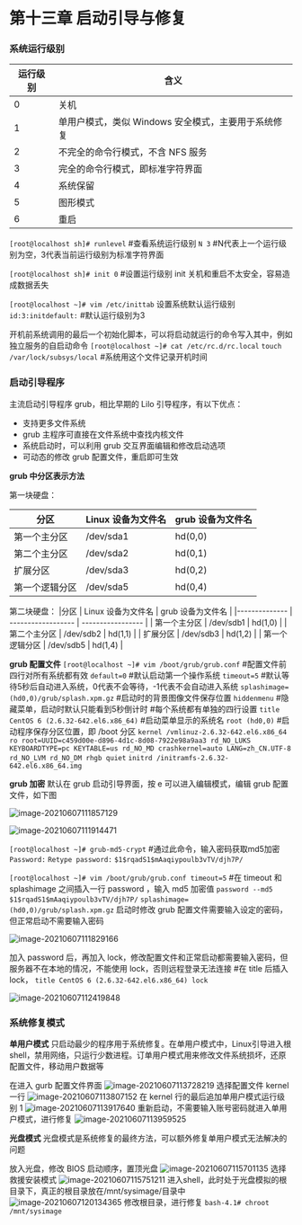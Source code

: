 # 第十三章 启动引导与修复

### 系统运行级别

| 运行级别 | 含义                                                |
| -------- | --------------------------------------------------- |
| 0        | 关机                                                |
| 1        | 单用户模式，类似 Windows 安全模式，主要用于系统修复 |
| 2        | 不完全的命令行模式，不含 NFS 服务                   |
| 3        | 完全的命令行模式，即标准字符界面                    |
| 4        | 系统保留                                            |
| 5        | 图形模式                                            |
| 6        | 重启                                                |

`[root@localhost sh]# runlevel` #查看系统运行级别
`N 3` #N代表上一个运行级别为空，3代表当前运行级别为标准字符界面

`[root@localhost sh]# init 0` #设置运行级别
init 关机和重启不太安全，容易造成数据丢失

`[root@localhost ~]# vim /etc/inittab` 设置系统默认运行级别
`id:3:initdefault:` #默认运行级别为3

开机前系统调用的最后一个初始化脚本，可以将启动就运行的命令写入其中，例如独立服务的自启动命令
`[root@localhost ~]# cat /etc/rc.d/rc.local`
`touch /var/lock/subsys/local` #系统用这个文件记录开机时间

### 启动引导程序

主流启动引导程序 grub，相比早期的 Lilo 引导程序，有以下优点：
- 支持更多文件系统
- grub 主程序可直接在文件系统中查找内核文件
- 系统启动时，可以利用 grub 交互界面编辑和修改启动选项
- 可动态的修改 grub 配置文件，重启即可生效

**grub 中分区表示方法**

第一块硬盘：

|分区           | Linux 设备为文件名 | grub 设备为文件名 |
|-------------- | ------------------ | ----------------- |
|第一个主分区   | /dev/sda1 | hd(0,0) |
|第二个主分区   | /dev/sda2 | hd(0,1) |
| 扩展分区       | /dev/sda3 | hd(0,2) |
| 第一个逻辑分区 | /dev/sda5 | hd(0,4) |

第二块硬盘：
|分区           | Linux 设备为文件名 | grub 设备为文件名 |
|-------------- | ------------------ | ----------------- |
| 第一个主分区 | /dev/sdb1 | hd(1,0) |
| 第二个主分区 | /dev/sdb2 | hd(1,1) |
| 扩展分区 | /dev/sdb3 | hd(1,2) |
| 第一个逻辑分区 | /dev/sdb5 | hd(1,4) |

**grub 配置文件**
`[root@localhost ~]# vim /boot/grub/grub.conf`
#配置文件前四行对所有系统都有效
`default=0` #默认启动第一个操作系统
`timeout=5` #默认等待5秒后自动进入系统，0代表不会等待，-1代表不会自动进入系统
`splashimage=(hd0,0)/grub/splash.xpm.gz` #启动时的背景图像文件保存位置
`hiddenmenu` #隐藏菜单，启动时默认只能看到5秒倒计时
#每个系统都有单独的四行设置
`title CentOS 6 (2.6.32-642.el6.x86_64)` #启动菜单显示的系统名
`root (hd0,0)` #启动程序保存分区位置，即 /boot 分区
`kernel /vmlinuz-2.6.32-642.el6.x86_64 ro root=UUID=c459d00e-d896-4d1c-8d08-7922e98a9aa3 rd_NO_LUKS  KEYBOARDTYPE=pc KEYTABLE=us rd_NO_MD crashkernel=auto LANG=zh_CN.UTF-8 rd_NO_LVM rd_NO_DM rhgb quiet`
`initrd /initramfs-2.6.32-642.el6.x86_64.img`

**grub 加密**
默认在 grub 启动引导界面，按 e 可以进入编辑模式，编辑 grub 配置文件，如下图

![image-20210607111857129](13.启动引导与修复.assets/image-20210607111857129.png)

![image-20210607111914471](13.启动引导与修复.assets/image-20210607111914471.png)

`[root@localhost ~]# grub-md5-crypt` #通过此命令，输入密码获取md5加密
`Password:`
`Retype password:`
`$1$rqadS1$mAaqiypoulb3vTV/djh7P/`

`[root@localhost ~]# vim /boot/grub/grub.conf
timeout=5`
#在 timeout 和 splashimage 之间插入一行 password ，输入 md5 加密值
`password --md5 $1$rqadS1$mAaqiypoulb3vTV/djh7P/` 
`splashimage=(hd0,0)/grub/splash.xpm.gz`
启动时修改 grub 配置文件需要输入设定的密码，但正常启动不需要输入密码

![image-20210607111829166](13.启动引导与修复.assets/image-20210607111829166.png)

加入 password 后，再加入 lock，修改配置文件和正常启动都需要输入密码，但服务器不在本地的情况，不能使用 lock，否则远程登录无法连接
#在 title 后插入 lock，
`title CentOS 6 (2.6.32-642.el6.x86_64)
lock`

![image-20210607112419848](13.启动引导与修复.assets/image-20210607112419848.png)

### 系统修复模式

**单用户模式**
只启动最少的程序用于系统修复。在单用户模式中，Linux引导进入根 shell，禁用网络，只运行少数进程。订单用户模式用来修改文件系统损坏，还原配置文件，移动用户数据等

在进入 gurb 配置文件界面
![image-20210607113728219](13.启动引导与修复.assets/image-20210607113728219.png)
选择配置文件 kernel 一行
![image-20210607113807152](13.启动引导与修复.assets/image-20210607113807152.png)
在 kernel 行的最后追加单用户模式运行级别 1
![image-20210607113917640](13.启动引导与修复.assets/image-20210607113917640.png)
重新启动，不需要输入账号密码就进入单用户模式，进行修复
![image-20210607113959525](13.启动引导与修复.assets/image-20210607113959525.png)

**光盘模式**
光盘模式是系统修复的最终方法，可以额外修复单用户模式无法解决的问题

放入光盘，修改 BIOS 启动顺序，置顶光盘
![image-20210607115701135](13.启动引导与修复.assets/image-20210607115701135.png)
选择救援安装模式
![image-20210607115751211](13.启动引导与修复.assets/image-20210607115751211.png)
进入shell，此时处于光盘模拟的根目录下，真正的根目录放在/mnt/sysimage/目录中
![image-20210607120134365](13.启动引导与修复.assets/image-20210607120134365.png)
修改根目录，进行修复
`bash-4.1# chroot /mnt/sysimage` 

